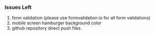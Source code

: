 <h3>  Issues Left </h3>

<ol>
  <li>form validation (please use formvalidation.io for all form validations)</li>
  <li>mobile screen hamburger background color</li>
  <li>github repository direct push files</li>
</ol>



